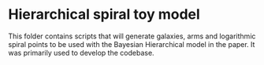 # Hierarchical spiral toy model

This folder contains scripts that will generate galaxies, arms and logarithmic spiral points to be used with the Bayesian Hierarchical model in the paper. It was primarily used to develop the codebase.